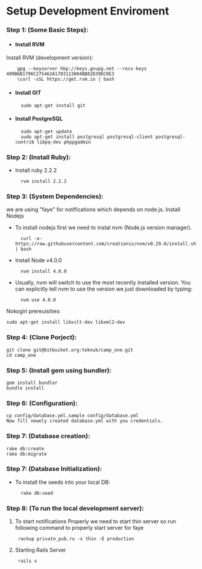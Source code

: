 # Setup Development Enviroment

### Step 1: (Some Basic Steps):
- #### Install RVM
Install RVM (development version):

        gpg --keyserver hkp://keys.gnupg.net --recv-keys 409B6B1796C275462A1703113804BB82D39DC0E3
        \curl -sSL https://get.rvm.io | bash

- #### Install GIT

        sudo apt-get install git

- #### Install PostgreSQL

        sudo apt-get update
        sudo apt-get install postgresql postgresql-client postgresql-contrib libpq-dev phppgadmin

### Step 2: (Install Ruby):
- Install ruby 2.2.2

        rvm install 2.2.2

### Step 3: (System Dependencies):
we are using "faye" for notifications which depends on node.js.
Install Nodejs

- To install nodejs first we need to instal nvm (Node.js version manager).

        curl -o- https://raw.githubusercontent.com/creationix/nvm/v0.29.0/install.sh | bash

- Install Node v4.0.0

        nvm install 4.0.0

- Usually, nvm will switch to use the most recently installed version. You can explicitly tell nvm to use the version we just downloaded by typing:

        nvm use 4.0.0

Nokogiri prereuisities:

    sudo apt-get install libxslt-dev libxml2-dev

### Step 4: (Clone Porject):

    git clone git@bitbucket.org:teknuk/camp_one.git
    cd camp_one

### Step 5: (Install gem using bundler):

    gem install bundler
    bundle install

### Step 6: (Configuration):

    cp config/database.yml.sample config/database.yml
    Now fill newely created database.yml with you credentials.

### Step 7: (Database creation):

    rake db:create
    rake db:migrate

### Step 7: (Database Initialization):
- To install the seeds into your local DB:

        rake db:seed

### Step 8: (To run the local development server):
1. To start notifications Properly we need to start thin server so run following command to properly start server for faye

        rackup private_pub.ru -s thin -E production

2. Starting Rails Server

        rails s

